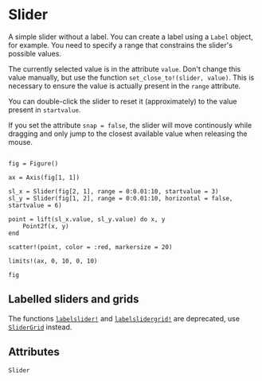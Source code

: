 

# Slider

A simple slider without a label. You can create a label using a `Label` object,
for example. You need to specify a range that constrains the slider's possible values.

The currently selected value is in the attribute `value`.
Don't change this value manually, but use the function `set_close_to!(slider, value)`.
This is necessary to ensure the value is actually present in the `range` attribute.

You can double-click the slider to reset it (approximately) to the value present in `startvalue`.

If you set the attribute `snap = false`, the slider will move continously while dragging and only jump to the closest available value when releasing the mouse.

```@figure backend=GLMakie

fig = Figure()

ax = Axis(fig[1, 1])

sl_x = Slider(fig[2, 1], range = 0:0.01:10, startvalue = 3)
sl_y = Slider(fig[1, 2], range = 0:0.01:10, horizontal = false, startvalue = 6)

point = lift(sl_x.value, sl_y.value) do x, y
    Point2f(x, y)
end

scatter!(point, color = :red, markersize = 20)

limits!(ax, 0, 10, 0, 10)

fig
```


## Labelled sliders and grids

The functions [`labelslider!`](@ref) and [`labelslidergrid!`](@ref) are deprecated, use [`SliderGrid`](@ref) instead.

## Attributes

```@attrdocs
Slider
```